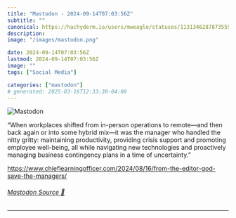 ```yaml
---
title: "Mastodon - 2024-09-14T07:03:56Z"
subtitle: ""
canonical: https://hachyderm.io/users/mweagle/statuses/113134628787355574
description:
image: "/images/mastodon.png"

date: 2024-09-14T07:03:56Z
lastmod: 2024-09-14T07:03:56Z
image: ""
tags: ["Social Media"]

categories: ["mastodon"]
# generated: 2025-03-16T12:33:30-04:00
---
```

![Mastodon](/images/mastodon.png)

<p>“When workplaces shifted from in-person operations to remote—and then back again or into some hybrid mix—it was the manager who handled the nitty gritty: maintaining productivity, providing crisis support and promoting employee well-being, all while navigating new technologies and proactively managing business contingency plans in a time of uncertainty.”</p><p><a href="https://www.chieflearningofficer.com/2024/08/16/from-the-editor-god-save-the-managers/" target="_blank" rel="nofollow noopener noreferrer" translate="no"><span class="invisible">https://www.</span><span class="ellipsis">chieflearningofficer.com/2024/</span><span class="invisible">08/16/from-the-editor-god-save-the-managers/</span></a></p>


###### [Mastodon Source 🐘](https://hachyderm.io/@mweagle/113134628787355574)

___
